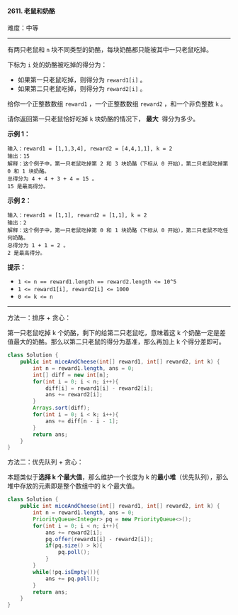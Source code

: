 #### 2611. 老鼠和奶酪

难度：中等

---

有两只老鼠和 `n` 块不同类型的奶酪，每块奶酪都只能被其中一只老鼠吃掉。

下标为 `i` 处的奶酪被吃掉的得分为：

*   如果第一只老鼠吃掉，则得分为 `reward1[i]` 。
*   如果第二只老鼠吃掉，则得分为 `reward2[i]` 。

给你一个正整数数组 `reward1` ，一个正整数数组 `reward2` ，和一个非负整数 `k` 。

请你返回第一只老鼠恰好吃掉 `k` 块奶酪的情况下， **最大**  得分为多少。

 **示例 1：** 

```
输入：reward1 = [1,1,3,4], reward2 = [4,4,1,1], k = 2
输出：15
解释：这个例子中，第一只老鼠吃掉第 2 和 3 块奶酪（下标从 0 开始），第二只老鼠吃掉第 0 和 1 块奶酪。
总得分为 4 + 4 + 3 + 4 = 15 。
15 是最高得分。
```

 **示例 2：** 

```
输入：reward1 = [1,1], reward2 = [1,1], k = 2
输出：2
解释：这个例子中，第一只老鼠吃掉第 0 和 1 块奶酪（下标从 0 开始），第二只老鼠不吃任何奶酪。
总得分为 1 + 1 = 2 。
2 是最高得分。
```

 **提示：** 

*   `1 <= n == reward1.length == reward2.length <= 10^5`
*   `1 <= reward1[i], reward2[i] <= 1000`
*   `0 <= k <= n`

---

方法一：排序 + 贪心：

第一只老鼠吃掉 k 个奶酪，剩下的给第二只老鼠吃，意味着这 k 个奶酪一定是差值最大的奶酪。那么以第二只老鼠的得分为基准，那么再加上 k 个得分差即可。

```java
class Solution {
    public int miceAndCheese(int[] reward1, int[] reward2, int k) {
        int n = reward1.length, ans = 0;
        int[] diff = new int[n];
        for(int i = 0; i < n; i++){
            diff[i] = reward1[i] - reward2[i];
            ans += reward2[i];
        }
        Arrays.sort(diff);
        for(int i = 0; i < k; i++){
            ans += diff[n - i - 1];
        }
        return ans;
    }
}
```



方法二：优先队列 + 贪心：

本题类似于**选择 k 个最大值**，那么维护一个长度为 k 的**最小堆**（优先队列），那么堆中存放的元素即是整个数组中的 k 个最大值。

```Java
class Solution {
    public int miceAndCheese(int[] reward1, int[] reward2, int k) {
        int n = reward1.length, ans = 0;
        PriorityQueue<Integer> pq = new PriorityQueue<>();
        for(int i = 0; i < n; i++){
            ans += reward2[i];
            pq.offer(reward1[i] - reward2[i]);
            if(pq.size() > k){
                pq.poll();
            }
        }
        while(!pq.isEmpty()){
            ans += pq.poll();
        }
        return ans;
    }
}
```